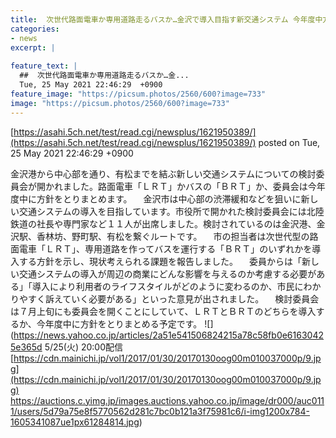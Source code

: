```yaml
---
title:  次世代路面電車か専用道路走るバスか…金沢で導入目指す新交通システム 今年度中方針とりまとめへ  
categories:
- news
excerpt: |
  
feature_text: |
  ##  次世代路面電車か専用道路走るバスか…金...
  Tue, 25 May 2021 22:46:29  +0900
feature_image: "https://picsum.photos/2560/600?image=733"
image: "https://picsum.photos/2560/600?image=733"
---
```


[https://asahi.5ch.net/test/read.cgi/newsplus/1621950389/](https://asahi.5ch.net/test/read.cgi/newsplus/1621950389/)
posted on Tue, 25 May 2021 22:46:29  +0900

<!--more-->

金沢港から中心部を通り、有松までを結ぶ新しい交通システムについての検討委員会が開かれました。路面電車「ＬＲＴ」かバスの「ＢＲＴ」か、委員会は今年度中に方針をとりまとめます。 　金沢市は中心部の渋滞緩和などを狙いに新しい交通システムの導入を目指しています。市役所で開かれた検討委員会には北陸鉄道の社長や専門家など１１人が出席しました。検討されているのは金沢港、金沢駅、香林坊、野町駅、有松を繋ぐルートです。 　市の担当者は次世代型の路面電車「ＬＲＴ」、専用道路を作ってバスを運行する「ＢＲＴ」のいずれかを導入する方針を示し、現状考えられる課題を報告しました。 　委員からは「新しい交通システムの導入が周辺の商業にどんな影響を与えるのか考慮する必要がある」「導入により利用者のライフスタイルがどのように変わるのか、市民にわかりやすく訴えていく必要がある」といった意見が出されました。 　検討委員会は７月上旬にも委員会を開くことにしていて、ＬＲＴとＢＲＴのどちらを導入するか、今年度中に方針をとりまとめる予定です。 ![](https://news.yahoo.co.jp/articles/2a51e541506824215a78c58fb0e61630425e365d 5/25(火) 20:00配信 [https://cdn.mainichi.jp/vol1/2017/01/30/20170130oog00m010037000p/9.jpg](https://cdn.mainichi.jp/vol1/2017/01/30/20170130oog00m010037000p/9.jpg) https://auctions.c.yimg.jp/images.auctions.yahoo.co.jp/image/dr000/auc0111/users/5d79a75e8f5770562d281c7bc0b121a3f75981c6/i-img1200x784-1605341087ue1px61284814.jpg)
